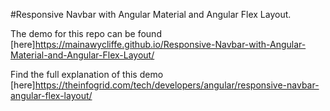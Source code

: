 #Responsive Navbar with Angular Material and Angular Flex Layout.

The demo for this repo can be found [here]<https://mainawycliffe.github.io/Responsive-Navbar-with-Angular-Material-and-Angular-Flex-Layout/>

Find the full explanation of this demo [here]<https://theinfogrid.com/tech/developers/angular/responsive-navbar-angular-flex-layout/>

